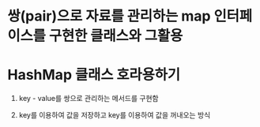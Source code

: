 # 쌍(pair)으로 자료를 관리하는 map 인터페이스를 구현한 클래스와 그활용

# HashMap 클래스 호라용하기

1. key - value를 쌍으로 관리하는 메서드를 구현함

2. key를 이용하여 값을 저장하고 key를 이용하여 값을 꺼내오는 방식

